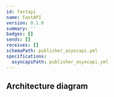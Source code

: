 ```yaml
---
id: fastapi
name: FastAPI
version: 0.1.0
summary: ''
badges: []
sends: []
receives: []
schemaPath: publisher_asyncapi.yml
specifications:
  asyncapiPath: publisher_asyncapi.yml
---
```

## Architecture diagram
<NodeGraph />
